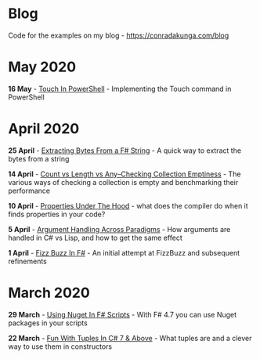 # Blog
Code for the examples on my blog - https://conradakunga.com/blog

# May 2020

**16 May** - [Touch In PowerShell](https://www.conradakunga.com/blog/2020/05/16/touch-in-powershell/) - Implementing the Touch command in PowerShell
# April 2020
**25 April** - [Extracting Bytes From a F# String](https://www.conradakunga.com/blog/2020/04/25/extracting-bytes-from-a-f-string/) - A quick way to extract the bytes from a string

**14 April** - [Count vs Length vs Any–Checking Collection Emptiness](https://www.conradakunga.com/blog/2020/04/14/count-vs-length-vs-any-checking-collection-emptiness/) - The various ways of checking a collection is empty and benchmarking their performance

**10 April** - [Properties Under The Hood](https://www.conradakunga.com/blog/2020/04/10/properties-under-the-hood/) - what does the compiler do when it finds properties in your code?

**5 April** - [Argument Handling Across Paradigms](https://www.conradakunga.com/blog/2020/04/05/arguments-handling-across-paradigms/) - How arguments are handled in C# vs Lisp, and how to get the same effect

**1 April** - [Fizz Buzz In F#](https://www.conradakunga.com/blog/2020/04/01/fizzbuzz-in-f/) - An initial attempt at FizzBuzz and subsequent refinements

# March 2020
**29 March** - [Using Nuget In F# Scripts](https://www.conradakunga.com/blog/2020/03/29/using-nuget-in-f-scripts/) - With F# 4.7 you can use Nuget packages in your scripts

**22 March** - [Fun With Tuples In C# 7 & Above](https://www.conradakunga.com/blog/2020/03/21/fun-with-tuples-in-c-7-above-2/) - What tuples are and a clever way to use them in constructors
